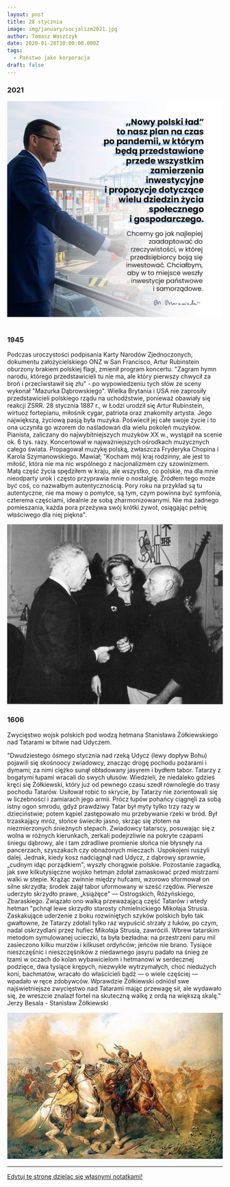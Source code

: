 ```yaml
---
layout: post
title: 28 stycznia
image: img/january/socjalizm2021.jpg
author: Tomasz Waszczyk
date: 2020-01-28T10:00:00.000Z
tags:
  - Państwo jako korporacja
draft: false  
---
```


### 2021

<img src="./img/january/socjalizm2021.jpg"><br><br>

### 1945

Podczas uroczystości podpisania Karty Narodów Zjednoczonych, dokumentu założycielskiego ONZ w San Francisco, Artur Rubinstein oburzony brakiem polskiej flagi, zmienił program koncertu. "Zagram hymn narodu, którego przedstawicieli tu nie ma, ale który pierwszy chwycił za broń i przeciwstawił się złu" - po wypowiedzeniu tych słów ze sceny wykonał "Mazurka Dąbrowskiego". Wielka Brytania i USA nie zaprosiły przedstawicieli polskiego rządu na uchodźstwie, ponieważ obawiały się reakcji ZSRR.
28 stycznia 1887 r., w Łodzi urodził się Artur Rubinstein, wirtuoz fortepianu, miłośnik cygar, patriota oraz znakomity artysta. Jego największą, życiową pasją była muzyka. Poświecił jej całe swoje życie i to ona uczyniła go wzorem do naśladowań dla wielu pokoleń muzyków. Pianista, zaliczany do najwybitniejszych muzyków XX w., wystąpił na scenie ok. 6 tys. razy. Koncertował w najważniejszych ośrodkach muzycznych całego świata. Propagował muzykę polską, zwłaszcza Fryderyka Chopina i Karola Szymanowskiego. Mawiał; "Kocham mój kraj rodzinny, ale jest to miłość, która nie ma nic wspólnego z nacjonalizmem czy szowinizmem. Małą część życia spędziłem w kraju, ale wszystko, co polskie, ma dla mnie nieodparty urok i często przyprawia mnie o nostalgię. Źródłem tego może być coś, co nazwałbym autentycznością. Pory roku na przykład są tu autentyczne, nie ma mowy o pomyłce, są tym, czym powinna być symfonia, czterema częściami, idealnie ze sobą zharmonizowanymi. Nie ma żadnego pomieszania, każda pora przeżywa swój krótki żywot, osiągając pełnię właściwego dla niej piękna".

<img src="./img/january/rubinstein.jpg"/><br>

### 1606

Zwycięstwo wojsk polskich pod wodzą hetmana Stanisława Żółkiewskiego nad Tatarami w bitwie nad Udyczem.

"Dwudziestego ósmego stycznia nad rzeką Udycz (lewy dopływ Bohu) pojawili się skośnoocy zwiadowcy, znacząc drogę pochodu pożarami i dymami; za nimi ciężko sunął obładowany jasyrem i bydłem tabor. Tatarzy z bogatymi łupami wracali do swych ułusów. Wiedzieli, że niedaleko gdzieś kręci się Żółkiewski, który już od pewnego czasu szedł równolegle do trasy pochodu Tatarów. Usiłował robić to skrycie, by Tatarzy nie zorientowali się w liczebności i zamiarach jego armii. Prócz łupów pohańcy ciągnęli za sobą istny ogon smrodu, gdyż prawdziwy Tatar był myty tylko trzy razy w dzieciństwie; potem kąpiel zastępowało mu przebywanie rzeki w bród. Był trzaskający mróz, słońce świeciło jasno, skrząc się złotem na niezmierzonych śnieżnych stepach. Zwiadowcy tatarscy, posuwając się z wolna w różnych kierunkach, zerkali podejrzliwie na pokryte czapami śniegu dąbrowy, ale i tam zdradliwe promienie słońca nie błysnęły na pancerzach, szyszakach czy obnażonych mieczach. Uspokojeni ruszyli dalej. Jednak, kiedy kosz nadciągnął nad Udycz, z dąbrowy sprawnie, „cudnym idąc porządkiem", wyszły chorągwie polskie. Pozostanie zagadką, jak swe kilkutysięczne wojsko hetman zdołał zamaskować przed mistrzami walki w stepie. Krążąc zwinnie między hufcami, wzorowo sformował on silne skrzydła; środek zajął tabor uformowany w sześć rzędów. Pierwsze uderzyło skrzydło prawe, „książęce" — Ostrogskich, Różyńskiego, Zbaraskiego. Związało ono walką przeważającą część Tatarów i wtedy hetman "pchnął lewe skrzydło starosty chmielnickiego Mikołaja Strusia. Zaskakujące uderzenie z boku rozwiniętych szyków polskich było tak gwałtowne, że Tatarzy zdołali tylko raz wypuścić strzały z łuków, po czym, nadal oskrzydlani przez hufiec Mikołaja Strusia, zawrócili. Wbrew tatarskim metodom symulowanej ucieczki, ta była bezładna: na przestrzeni paru mil zasieczono kilku murzów i kilkuset ordyńców; jeńców nie brano. Tysiące nieszczęśnic i nieszczęśników z niedawnego jasyru padało na śnieg ze łzami w oczach do kolan wybawicielom i hetmanowi w serdecznej podzięce, dwa tysiące krępych, niezwykle wytrzymałych, choć niedużych koni, bachmatów, wracało do właścicieli bądź — o wiele częściej — wpadało w ręce zdobywców. Wprawdzie Żółkiewski odniósł swe najświetniejsze zwycięstwo nad Tatarami mając przewagę sił, ale wydawało się, że wreszcie znalazł fortel na skuteczną walkę z ordą na większą skalę." Jerzy Besala - Stanisław Żółkiewski

<img src="./img/january/zolkiewski.jpg"/><br>

---

<a href="https://github.com/TomaszWaszczyk/historia.waszczyk.com/edit/master/src/content/january-28.md" target="_blank">Edytuj tę stronę dzieląc się własnymi notatkami!</a>
